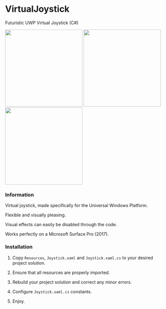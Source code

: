 # VirtualJoystick

Futuristic UWP Virtual Joystick (C#)

<div style="display: inline-block">
  <img src="https://i.imgur.com/Fdm91qe.png" width="250" />
  <img src="https://i.imgur.com/NEzdGQ8.png" width="250" />
  <img src="https://i.imgur.com/I7itc0T.png" width="250" />
</div>

### Information

Virtual joystick, made specifically for the Universal Windows Platform.

Flexible and visually pleasing.

Visual effects can easily be disabled through the code.

Works perfectly on a Microsoft Surface Pro (2017).

### Installation

1) Copy ```Resources```, ```Joystick.xaml``` and ```Joystick.xaml.cs``` 
to your desired project solution. 

2) Ensure that all resources are properly imported.

3) Rebuild your project solution and correct any minor errors.

4) Configure ```Joystick.xaml.cs``` constants.

5) Enjoy.
